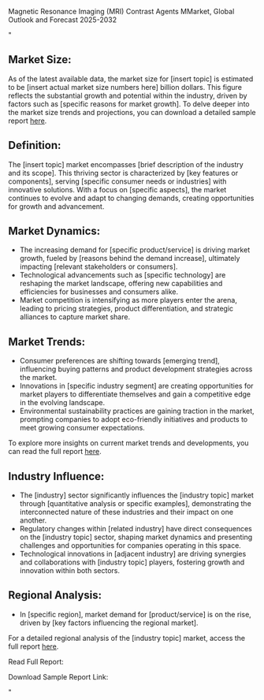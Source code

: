 Magnetic Resonance Imaging (MRI) Contrast Agents MMarket, Global Outlook and Forecast 2025-2032

"<h2>Market Size:</h2>
<p>As of the latest available data, the market size for [insert topic] is estimated to be [insert actual market size numbers here] billion dollars. This figure reflects the substantial growth and potential within the industry, driven by factors such as [specific reasons for market growth]. To delve deeper into the market size trends and projections, you can download a detailed sample report <a href='[insert link]'>here</a>.</p>

<h2>Definition:</h2>
<p>The [insert topic] market encompasses [brief description of the industry and its scope]. This thriving sector is characterized by [key features or components], serving [specific consumer needs or industries] with innovative solutions. With a focus on [specific aspects], the market continues to evolve and adapt to changing demands, creating opportunities for growth and advancement.</p>

<h2>Market Dynamics:</h2>
<ul>
<li>The increasing demand for [specific product/service] is driving market growth, fueled by [reasons behind the demand increase], ultimately impacting [relevant stakeholders or consumers].</li>
<li>Technological advancements such as [specific technology] are reshaping the market landscape, offering new capabilities and efficiencies for businesses and consumers alike.</li>
<li>Market competition is intensifying as more players enter the arena, leading to pricing strategies, product differentiation, and strategic alliances to capture market share.</li>
</ul>

<h2>Market Trends:</h2>
<ul>
<li>Consumer preferences are shifting towards [emerging trend], influencing buying patterns and product development strategies across the market.</li>
<li>Innovations in [specific industry segment] are creating opportunities for market players to differentiate themselves and gain a competitive edge in the evolving landscape.</li>
<li>Environmental sustainability practices are gaining traction in the market, prompting companies to adopt eco-friendly initiatives and products to meet growing consumer expectations.</li>
</ul>
<p>To explore more insights on current market trends and developments, you can read the full report <a href='[insert link]'>here</a>.</p>

<h2>Industry Influence:</h2>
<ul>
<li>The [industry] sector significantly influences the [industry topic] market through [quantitative analysis or specific examples], demonstrating the interconnected nature of these industries and their impact on one another.</li>
<li>Regulatory changes within [related industry] have direct consequences on the [industry topic] sector, shaping market dynamics and presenting challenges and opportunities for companies operating in this space.</li>
<li>Technological innovations in [adjacent industry] are driving synergies and collaborations with [industry topic] players, fostering growth and innovation within both sectors.</li>
</ul>

<h2>Regional Analysis:</h2>
<ul>
<li>In [specific region], market demand for [product/service] is on the rise, driven by [key factors influencing the regional market].</li>
<li[Another region] showcases a competitive landscape, with established players and emerging startups vying for market dominance through [specific strategies or initiatives].</li>
<li[Next region] presents untapped potential for market expansion, with growing consumer awareness and favorable economic conditions propelling market growth in diverse [industry topic] segments.</li>
</ul>
<p>For a detailed regional analysis of the [industry topic] market, access the full report <a href='[insert link]'>here</a>.</p>

<p>Read Full Report: <a href='[insert link]'></a></p>
<p>Download Sample Report Link: <a href='[insert link]'></a></p>"
